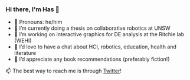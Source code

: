 ### Hi there, I'm Has 👋

- 🌟 Pronouns: he/him
- 🌱 I’m currently doing a thesis on collaborative robotics at UNSW
- 🔭 I’m working on interactive graphics for DE analysis at the Ritchie lab (WEHI)
- 👯 I’d love to have a chat about HCI, robotics, education, health and literature
- 🤔 I’d appreciate any book recommendations (preferably fiction!)

📫 The best way to reach me is through [Twitter](https://twitter.com/_hasaru)!
